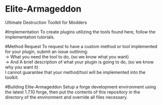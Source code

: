# Elite-Armageddon
Ultimate Destruction Toolkit for Modders

#Implementation
To create plugins utilizing the tools found here, follow the implementation tutorials.

#Method Request
To request to have a custom method or tool implemented for your plugin, submit an issue outlining:  
-> What you need the tool to do, (so we know what you want)  
-> And A brief description of what your plugin is going to do, (so we know why you want it)  
I cannot guarantee that your method/tool will be implemented into the toolkit.

#Building Elite-Armageddon
Setup a forge development environment using the latest 1.7.10 forge, then put the contents of this repository in the directory of the environment and override all files necessary.
